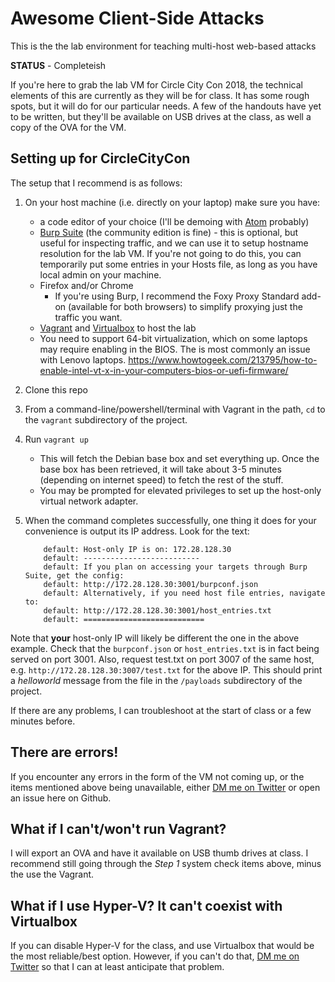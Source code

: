 # Awesome Client-Side Attacks
This is the the lab environment for teaching multi-host web-based attacks

**STATUS** - Completeish

If you're here to grab the lab VM for Circle City Con 2018, the technical elements of this are currently as they will be for class. It has some rough spots, but it will do for our particular needs. A few of the handouts have yet to be written, but they'll be available on USB drives at the class, as well a copy of the OVA for the VM.



## Setting up for CircleCityCon

The setup that I recommend is as follows:

1. On your host machine (i.e. directly on your laptop) make sure you have:

   - a code editor of your choice (I'll be demoing with [Atom](https://atom.io/) probably)
   - [Burp Suite](https://portswigger.net/burp) (the community edition is fine) - this is optional, but useful for inspecting traffic, and we can use it to setup hostname resolution for the lab VM. If you're not going to do this, you can temporarily put some entries in your Hosts file, as long as you have local admin on your machine.
   - Firefox and/or Chrome
     - If you're using Burp, I recommend the Foxy Proxy Standard add-on (available for both browsers) to simplify proxying just the traffic you want.
   - [Vagrant](https://www.vagrantup.com/) and [Virtualbox](https://www.virtualbox.org/) to host the lab
   - You need to support 64-bit virtualization, which on some laptops may require enabling in the BIOS. The is most commonly an issue with Lenovo laptops. https://www.howtogeek.com/213795/how-to-enable-intel-vt-x-in-your-computers-bios-or-uefi-firmware/

2. Clone this repo

3. From a command-line/powershell/terminal with Vagrant in the path, `cd` to the `vagrant` subdirectory of the project.

4. Run `vagrant up`

   - This will fetch the Debian base box and set everything up. Once the base box has been retrieved, it will take about 3-5 minutes (depending on internet speed) to fetch the rest of the stuff. 
   - You may be prompted for elevated privileges to set up the host-only virtual network adapter.

5. When the command completes successfully, one thing it does for your convenience is output its IP address. Look for the text:

   ```
       default: Host-only IP is on: 172.28.128.30
       default: --------------------------
       default: If you plan on accessing your targets through Burp Suite, get the config:
       default: http://172.28.128.30:3001/burpconf.json
       default: Alternatively, if you need host file entries, navigate to:
       default: http://172.28.128.30:3001/host_entries.txt
       default: ===========================
   ```

Note that **your** host-only IP will likely be different the one in the above example. Check that the `burpconf.json` or `host_entries.txt` is in fact being served on port 3001. Also, request test.txt on port 3007 of the same host, e.g. `http://172.28.128.30:3007/test.txt` for the above IP. This should print a _helloworld_ message from the file in the `/payloads` subdirectory of the project.

If there are any problems, I can troubleshoot at the start of class or a few minutes before.



## There are errors!

If you encounter any errors in the form of the VM not coming up, or the items mentioned above being unavailable, either [DM me on Twitter](https://twitter.com/mic_wg) or open an issue here on Github.



## What if I can't/won't run Vagrant?

I will export an OVA and have it available on USB thumb drives at class. I recommend still going through the *Step 1* system check items above, minus the use the Vagrant.



## What if I use Hyper-V? It can't coexist with Virtualbox

If you can disable Hyper-V for the class, and use Virtualbox that would be the most reliable/best option. However, if you can't do that,  [DM me on Twitter](https://twitter.com/mic_wg) so that I can at least anticipate that problem. 
